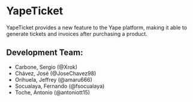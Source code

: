 # YapeTicket

YapeTicket provides a new feature to the Yape platform, making it able to generate tickets and invoices after purchasing a product.

## Development Team:
- Carbone, Sergio (@Xrok)
- Chávez, José (@JoseChavez98) 
- Orihuela, Jeffrey (@amaru666)
- Socualaya, Fernando (@fsocualaya)
- Toche, Antonio (@antoniott15)


